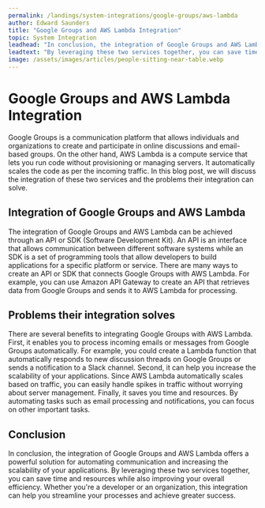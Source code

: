 ```yaml
---
permalink: /landings/system-integrations/google-groups/aws-lambda
author: Edward Saunders
title: "Google Groups and AWS Lambda Integration"
topic: System Integration
leadhead: "In conclusion, the integration of Google Groups and AWS Lambda offers a powerful solution for automating communication and increasing the scalability of your applications"
leadtext: "By leveraging these two services together, you can save time and resources while also improving your overall efficiency. Whether you're a developer or an organization, this integration can help you streamline your processes and achieve greater success."
image: /assets/images/articles/people-sitting-near-table.webp
---
```

<div class="arttext">	<h1>Google Groups and AWS Lambda Integration</h1>
	<p>Google Groups is a communication platform that allows individuals and organizations to create and participate in online discussions and email-based groups. On the other hand, AWS Lambda is a compute service that lets you run code without provisioning or managing servers. It automatically scales the code as per the incoming traffic. In this blog post, we will discuss the integration of these two services and the problems their integration can solve.</p>
	<h2>Integration of Google Groups and AWS Lambda</h2>
	<p>The integration of Google Groups and AWS Lambda can be achieved through an API or SDK (Software Development Kit). An API is an interface that allows communication between different software systems while an SDK is a set of programming tools that allow developers to build applications for a specific platform or service. There are many ways to create an API or SDK that connects Google Groups with AWS Lambda. For example, you can use Amazon API Gateway to create an API that retrieves data from Google Groups and sends it to AWS Lambda for processing.</p>
	<h2>Problems their integration solves</h2>
	<p>There are several benefits to integrating Google Groups with AWS Lambda. First, it enables you to process incoming emails or messages from Google Groups automatically. For example, you could create a Lambda function that automatically responds to new discussion threads on Google Groups or sends a notification to a Slack channel. Second, it can help you increase the scalability of your applications. Since AWS Lambda automatically scales based on traffic, you can easily handle spikes in traffic without worrying about server management. Finally, it saves you time and resources. By automating tasks such as email processing and notifications, you can focus on other important tasks.</p>
	<h2>Conclusion</h2>
	<p>In conclusion, the integration of Google Groups and AWS Lambda offers a powerful solution for automating communication and increasing the scalability of your applications. By leveraging these two services together, you can save time and resources while also improving your overall efficiency. Whether you're a developer or an organization, this integration can help you streamline your processes and achieve greater success.</p>
</div>